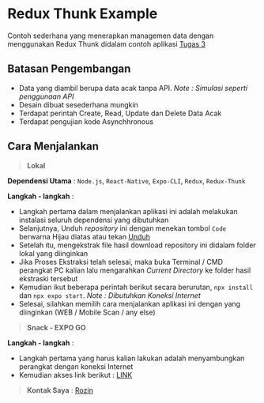 # Redux Thunk Example

Contoh sederhana yang menerapkan managemen data dengan menggunakan Redux Thunk didalam contoh aplikasi [Tugas 3](https://github.com/RozKoy/Mobile-App)

## Batasan Pengembangan
- Data yang diambil berupa data acak tanpa API. *Note : Simulasi seperti penggunaan API*
- Desain dibuat sesederhana mungkin
- Terdapat perintah Create, Read, Update dan Delete Data Acak
- Terdapat pengujian kode Asynchhronous

## Cara Menjalankan

> **Lokal**

**Dependensi Utama** : `Node.js`, `React-Native`, `Expo-CLI`, `Redux`, `Redux-Thunk`

**Langkah - langkah** :
- Langkah pertama dalam menjalankan aplikasi ini adalah melakukan instalasi seluruh dependensi yang dibutuhkan
- Selanjutnya, Unduh *repository* ini dengan menekan tombol `Code` berwarna Hijau diatas atau tekan [Unduh](https://github.com/RozKoy/Tugas4-Redux-Thunk/archive/refs/heads/main.zip)
- Setelah itu, mengekstrak file hasil download repository ini didalam folder lokal yang diinginkan
- Jika Proses Ekstraksi telah selesai, maka buka Terminal / CMD perangkat PC kalian lalu mengarahkan *Current Directory* ke folder hasil ekstraski tersebut
- Kemudian ikut beberapa perintah berikut secara berurutan, `npx install` dan `npx expo start`. *Note : Dibutuhkan Koneksi Internet*
- Selesai, silahkan memilih cara menjalankan aplikasi ini dengan yang diinginkan (WEB / Mobile Scan / any else)

> **Snack - EXPO GO**

**Langkah - langkah** :
- Langkah pertama yang harus kalian lakukan adalah menyambungkan perangkat dengan koneksi Internet
- Kemudian akses link berikut : [LINK](https://snack.expo.dev/@rozkoy/tugas4thunk)

> **Kontak Saya** :
[Rozin](https://www.instagram.com/rozinnnnn_/)
